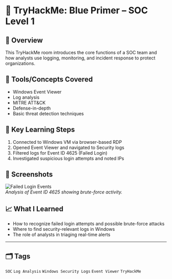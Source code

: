# 🔵 TryHackMe: Blue Primer – SOC Level 1

## 📘 Overview

This TryHackMe room introduces the core functions of a SOC team and how analysts use logging, monitoring, and incident response to protect organizations.

## 🧰 Tools/Concepts Covered

- Windows Event Viewer
- Log analysis
- MITRE ATT&CK
- Defense-in-depth
- Basic threat detection techniques

## 🧾 Key Learning Steps

1. Connected to Windows VM via browser-based RDP
2. Opened Event Viewer and navigated to Security logs
3. Filtered logs for Event ID 4625 (Failed Login)
4. Investigated suspicious login attempts and noted IPs

## 📸 Screenshots

![Failed Login Events](https://i.imgur.com/failed-logins.png)  
_Analysis of Event ID 4625 showing brute-force activity._

## 📈 What I Learned

- How to recognize failed login attempts and possible brute-force attacks
- Where to find security-relevant logs in Windows
- The role of analysts in triaging real-time alerts

---

## 🗂️ Tags

`SOC` `Log Analysis` `Windows Security Logs` `Event Viewer` `TryHackMe`
